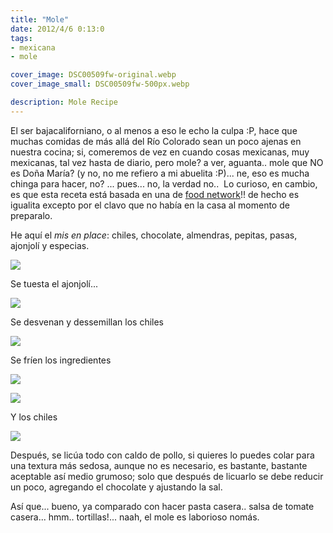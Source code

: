 ```yaml
---
title: "Mole"
date: 2012/4/6 0:13:0
tags: 
- mexicana
- mole

cover_image: DSC00509fw-original.webp
cover_image_small: DSC00509fw-500px.webp

description: Mole Recipe
---
```



El ser bajacaliforniano, o al menos a eso le echo la culpa :P, hace que muchas comidas de más allá del Río Colorado sean un poco ajenas en nuestra cocina; si, comeremos de vez en cuando cosas mexicanas, muy mexicanas, tal vez hasta de diario, pero mole? a ver, aguanta.. mole que NO es Doña María? (y no, no me refiero a mi abuelita :P)... ne, eso es mucha chinga para hacer, no? ... pues... no, la verdad no..  Lo curioso, en cambio, es que esta receta está basada en una de <a href="https://www.foodnetwork.com/recipes/food-network-kitchen/chicken-mole-recipe-1972934">food network</a>!! de hecho es igualita excepto por el clavo que no había en la casa al momento de preparalo. 

  

He aquí el *mis en place*: chiles, chocolate, almendras, pepitas, pasas, ajonjolí y especias.

[![](DSC00509fw-800px.webp)](DSC00509fw-original.webp)

Se tuesta el ajonjolí...  

[![](DSC00513fw-800px.webp)](DSC00513fw-original.webp)

Se desvenan y dessemillan los chiles  

[![](DSC00516fw-800px.webp)](DSC00516fw-original.webp)

Se fríen los ingredientes  

[![](DSC00527fw-800px.webp)](DSC00527fw-original.webp)

  

[![](DSC00522fw-800px.webp)](DSC00522fw-original.webp)

Y los chiles  

[![](DSC00521fw-800px.webp)](DSC00521fw-original.webp)

Después, se licúa todo con caldo de pollo, si quieres lo puedes colar para una textura más sedosa, aunque no es necesario, es bastante, bastante aceptable así medio grumoso; solo que después de licuarlo se debe reducir un poco, agregando el chocolate y ajustando la sal.  
  
Así que... bueno, ya comparado con hacer pasta casera.. salsa de tomate casera... hmm.. tortillas!... naah, el mole es laborioso nomás.
